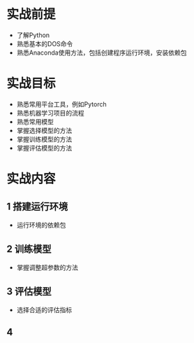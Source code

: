# 实战前提
* 了解Python
* 熟悉基本的DOS命令
* 熟悉Anaconda使用方法，包括创建程序运行环境，安装依赖包
# 实战目标
* 熟悉常用平台工具，例如Pytorch
* 熟悉机器学习项目的流程
* 熟悉常用模型
* 掌握选择模型的方法
* 掌握训练模型的方法
* 掌握评估模型的方法

# 实战内容
## 1 搭建运行环境

* 运行环境的依赖包

## 2 训练模型
* 掌握调整超参数的方法
## 3 评估模型
* 选择合适的评估指标
## 4 